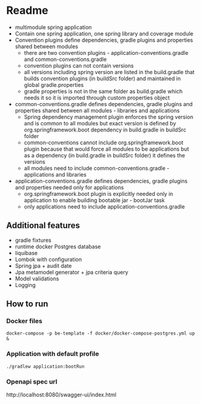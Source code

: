 # Readme

* multimodule spring application
* Contain one spring application, one spring library and coverage module
* Convention plugins define dependencies, gradle plugins and properties shared between modules
  * there are two convention plugins - application-conventions.gradle and common-conventions.gradle
  * convention plugins can not contain versions
  * all versions including spring version are listed in the build.gradle that builds convention plugins (in buildSrc folder) and maintained in global gradle.properties
  * gradle properties is not in the same folder as build.gradle which needs it so it is imported through custom properties object
* common-conventions.gradle defines dependencies, gradle plugins and properties shared between all modules - libraries and applications
  * Spring dependency management plugin enforces the spring version and is common to all modules but exact version is defined by org.springframework.boot dependency in build.gradle in buildSrc folder 
  * common-conventions cannot include org.springframework.boot plugin because that would force all modules to be applications but as a dependency (in build.gradle in buildSrc folder) it defines the versions
  * all modules need to include common-conventions.gradle - applications and libraries
* application-conventions.gradle defines dependencies, gradle plugins and properties needed only for applications
  * org.springframework.boot plugin is explicitly needed only in application to enable building bootable jar - bootJar task
  * only applications need to include application-conventions.gradle

## Additional features
* gradle fixtures
* runtime docker Postgres database
* liquibase
* Lombok with configuration
* Spring jpa + audit date
* Jpa metamodel generator + jpa criteria query
* Model validations
* Logging

## How to run
### Docker files
```
docker-compose -p be-template -f docker/docker-compose-postgres.yml up &
```
### Application with default profile
```
./gradlew application:bootRun
```
### Openapi spec url
http://localhost:8080/swagger-ui/index.html
